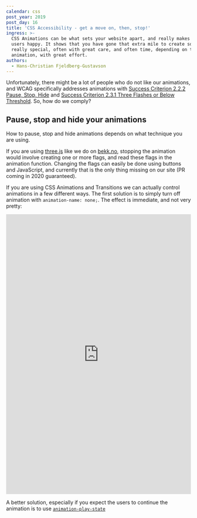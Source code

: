 ```yaml
---
calendar: css
post_year: 2019
post_day: 16
title: 'CSS Accessibility - get a move on, then, stop!'
ingress: >-
  CSS Animations can be what sets your website apart, and really makes your
  users happy. It shows that you have gone that extra mile to create something
  really special, often with great care, and often time, depending on the
  animation, with great effort.
authors:
  - Hans-Christian Fjeldberg-Gustavson
---
```

Unfortunately, there might be a lot of people who do not like our animations, and WCAG specifically addresses animations with [Success Criterion 2.2.2 Pause, Stop, Hide](https://www.w3.org/TR/UNDERSTANDING-WCAG20/time-limits-pause.html) and [Success Criterion 2.3.1 Three Flashes or Below Threshold](https://www.w3.org/TR/UNDERSTANDING-WCAG20/seizure-does-not-violate.html). So, how do we comply?

## Pause, stop and hide your animations

How to pause, stop and hide animations depends on what technique  you are using. 

If you are using [three.js](https://threejs.org) like we do on [bekk.no](https://www.bekk.no), stopping the animation would involve creating one or more flags, and read these flags in the animation function. Changing the flags can easily be done using buttons and JavaScript, and currently that is the only thing missing on our site (PR coming in 2020 guaranteed).

If you are using CSS Animations and Transitions we can actually control animations in a few different ways. The first solution is to simply turn off animation with `animation-name: none;`. The effect is immediate, and not very pretty:

<iframe height="765" style="width: 100%;" scrolling="no" title="tree with decorations and stoppable animations" src="https://codepen.io/hcfjeldberg/embed/QWwKozg?height=765&theme-id=default&default-tab=css,result" frameborder="no" allowtransparency="true" allowfullscreen="true">
  See the Pen <a href='https://codepen.io/hcfjeldberg/pen/QWwKozg'>tree with decorations and stoppable animations</a> by Hans-Christian Fjeldberg-Gustavson
  (<a href='https://codepen.io/hcfjeldberg'>@hcfjeldberg</a>) on <a href='https://codepen.io'>CodePen</a>.
</iframe>

A better solution, especially if you expect the users to continue the animation is to use [`animation-play-state`](https://developer.mozilla.org/en-US/docs/Web/CSS/animation-play-state`)
